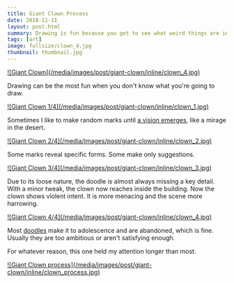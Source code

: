 ```yaml
---
title: Giant Clown Process
date: 2018-11-11
layout: post.html
summary: Drawing is fun because you get to see what weird things are in your head.
tags: [art]
image: fullsize/clown_4.jpg
thumbnail: thumbnail.jpg
---
```


<div>
  <a href="/media/images/post/giant-clown/fullsize/clown_4.jpg">
    ![Giant Clown](/media/images/post/giant-clown/inline/clown_4.jpg)
  </a>
</div>

Drawing can be the most fun when you don't know what you're going to draw.

<div>
  <a href="/media/images/post/giant-clown/fullsize/clown_1.jpg">
    ![Giant Clown 1/4](/media/images/post/giant-clown/inline/clown_1.jpg)
  </a>
</div>

Sometimes I like to make random marks until [a vision emerges](https://en.wikipedia.org/wiki/Pareidolia), like a mirage in the desert.

<div>
  <a href="/media/images/post/giant-clown/fullsize/clown_2.jpg">
    ![Giant Clown 2/4](/media/images/post/giant-clown/inline/clown_2.jpg)
  </a>
</div>

Some marks reveal specific forms. Some make only suggestions.

<div>
  <a href="/media/images/post/giant-clown/fullsize/clown_3.jpg">
    ![Giant Clown 3/4](/media/images/post/giant-clown/inline/clown_3.jpg)
  </a>
</div>

Due to its loose nature, the doodle is almost always missing a key detail. With a minor tweak, the clown now reaches inside the building. Now the clown shows violent intent. It is more menacing and the scene more harrowing.

<div>
  <a href="/media/images/post/giant-clown/fullsize/clown_4.jpg">
    ![Giant Clown 4/4](/media/images/post/giant-clown/inline/clown_4.jpg)
  </a>
</div>

Most [doodles](https://twitter.com/richtaur/status/1043337080229658626) make it to adolescence and are abandoned, which is fine. Usually they are too ambitious or aren't satisfying enough.

For whatever reason, this one held my attention longer than most.

<div>
  <a href="/media/images/post/giant-clown/fullsize/clown_process.jpg">
    ![Giant Clown process](/media/images/post/giant-clown/inline/clown_process.jpg)
  </a>
</div>
